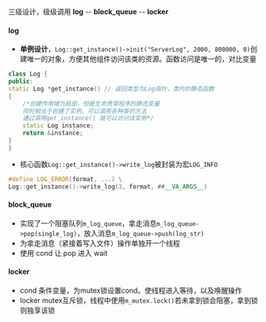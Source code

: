 三级设计，级级调用
**log** -- **block_queue** -- **locker**
#### log
- **单例设计**，`Log::get_instance()->init("ServerLog", 2000, 800000, 0)`创建唯一的对象，方便其他组件访问该类的资源。函数访问是唯一的，对比变量
```cpp
class Log {
public:
static Log *get_instance() // 返回类型为Log指针，类内的静态函数
{
	/*创建作用域为局部，但是生命贯穿程序的静态变量
	同时相当于创建了实例，可以调用各种类的方法
	通过调用get_instance() 就可以访问该实例*/
	static Log instance;
	return &instance;
}
}
```
- 核心函数`Log::get_instance()->write_log`被封装为宏`LOG_INFO`
```cpp
#define LOG_ERROR(format, ...) \
Log::get_instance()->write_log(3, format, ##__VA_ARGS__)
```
#### block_queue
- 实现了一个阻塞队列`m_log_queue`，拿走消息`m_log_queue->pop(single_log)`，放入消息`m_log_queue->push(log_str)`
- 为拿走消息（紧接着写入文件）操作单独开一个线程
- 使用 cond 让 pop 进入 wait

#### locker
- cond 条件变量，为mutex锁设置cond。使线程进入等待，以及唤醒操作
- locker mutex互斥锁，线程中使用`m_mutex.lock()`若未拿到锁会阻塞，拿到锁则独享该锁

